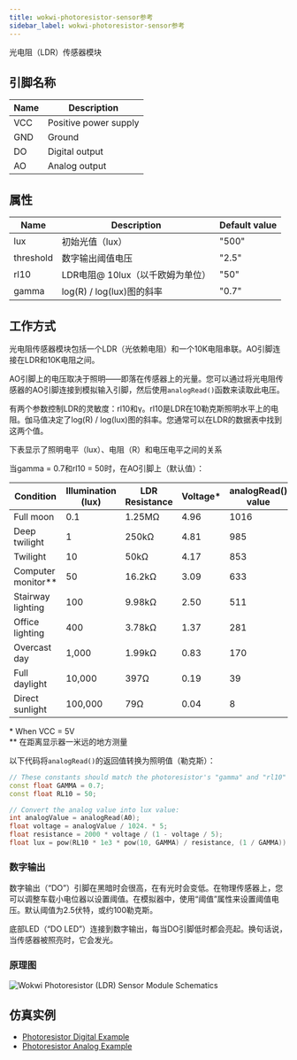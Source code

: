 ```yaml
---
title: wokwi-photoresistor-sensor参考
sidebar_label: wokwi-photoresistor-sensor参考
---
```


光电阻（LDR）传感器模块

<wokwi-photoresistor-sensor />

## 引脚名称

| Name | Description           |
| ---- | --------------------- |
| VCC  | Positive power supply |
| GND  | Ground                |
| DO   | Digital output        |
| AO   | Analog output         |

## 属性

| Name      | Description                      | Default value |
| --------- | -------------------------------- | ------------- |
| lux       | 初始光值（lux）                  | "500"         |
| threshold | 数字输出阈值电压                 | "2.5"         |
| rl10      | LDR电阻@ 10lux（以千欧姆为单位） | "50"          |
| gamma     | log(R) / log(lux)图的斜率        | "0.7"         |

## 工作方式

光电阻传感器模块包括一个LDR（光依赖电阻）和一个10K电阻串联。AO引脚连接在LDR和10K电阻之间。

AO引脚上的电压取决于照明——即落在传感器上的光量。您可以通过将光电阻传感器的AO引脚连接到模拟输入引脚，然后使用`analogRead()`函数来读取此电压。

有两个参数控制LDR的灵敏度：rl10和γ。rl10是LDR在10勒克斯照明水平上的电阻。伽马值决定了log(R) / log(lux)图的斜率。您通常可以在LDR的数据表中找到这两个值。

下表显示了照明电平（lux）、电阻（R）和电压电平之间的关系

当gamma = 0.7和rl10 = 50时，在AO引脚上（默认值）：

| Condition            | Illumination (lux) | LDR Resistance | Voltage\* | analogRead() value |
| -------------------- | ------------------ | -------------- | --------- | ------------------ |
| Full moon            | 0.1                | 1.25MΩ         | 4.96      | 1016               |
| Deep twilight        | 1                  | 250kΩ          | 4.81      | 985                |
| Twilight             | 10                 | 50kΩ           | 4.17      | 853                |
| Computer monitor\*\* | 50                 | 16.2kΩ         | 3.09      | 633                |
| Stairway lighting    | 100                | 9.98kΩ         | 2.50      | 511                |
| Office lighting      | 400                | 3.78kΩ         | 1.37      | 281                |
| Overcast day         | 1,000              | 1.99kΩ         | 0.83      | 170                |
| Full daylight        | 10,000             | 397Ω           | 0.19      | 39                 |
| Direct sunlight      | 100,000            | 79Ω            | 0.04      | 8                  |

\* When VCC = 5V  
\*\* 在距离显示器一米远的地方测量

以下代码将`analogRead()`的返回值转换为照明值（勒克斯）：

```cpp
// These constants should match the photoresistor's "gamma" and "rl10" attributes
const float GAMMA = 0.7;
const float RL10 = 50;

// Convert the analog value into lux value:
int analogValue = analogRead(A0);
float voltage = analogValue / 1024. * 5;
float resistance = 2000 * voltage / (1 - voltage / 5);
float lux = pow(RL10 * 1e3 * pow(10, GAMMA) / resistance, (1 / GAMMA));
```

### 数字输出

数字输出（“DO”）引脚在黑暗时会很高，在有光时会变低。在物理传感器上，您可以调整车载小电位器以设置阈值。在模拟器中，使用“阈值”属性来设置阈值电压。默认阈值为2.5伏特，或约100勒克斯。

底部LED（“DO LED”）连接到数字输出，每当DO引脚低时都会亮起。换句话说，当传感器被照亮时，它会发光。

### 原理图

![Wokwi Photoresistor (LDR) Sensor Module Schematics](wokwi-photoresistor-sensor.svg)

## 仿真实例

- [Photoresistor Digital Example](https://wokwi.com/projects/305193592908939842)
- [Photoresistor Analog Example](https://wokwi.com/projects/305193627138654786)

